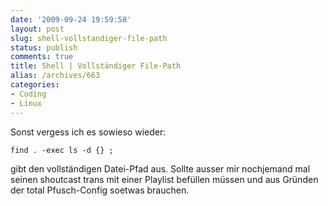 ```yaml
---
date: '2009-09-24 19:59:58'
layout: post
slug: shell-vollstandiger-file-path
status: publish
comments: true
title: Shell | Vollständiger File-Path
alias: /archives/663
categories:
- Coding
- Linux
---
```


Sonst vergess ich es sowieso wieder:

```
find . -exec ls -d {} ;
```


gibt den vollständigen Datei-Pfad aus.
Sollte ausser mir nochjemand mal seinen shoutcast trans mit einer Playlist befüllen müssen und aus Gründen der total Pfusch-Config soetwas brauchen.


